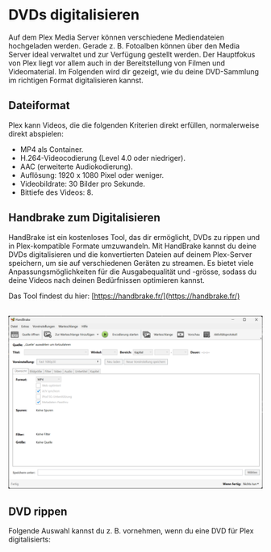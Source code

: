 # DVDs digitalisieren
Auf dem Plex Media Server können verschiedene Mediendateien hochgeladen werden. Gerade z. B. Fotoalben können über den Media Server ideal verwaltet und zur Verfügung gestellt werden. Der Hauptfokus von Plex liegt vor allem auch in der Bereitstellung von Filmen und Videomaterial. Im Folgenden wird dir gezeigt, wie du deine DVD-Sammlung im richtigen Format digitalisieren kannst. 


## Dateiformat
Plex kann Videos, die die folgenden Kriterien direkt erfüllen, normalerweise direkt abspielen:

- MP4 als Container.
- H.264-Videocodierung (Level 4.0 oder niedriger).
- AAC (erweiterte Audiokodierung).
- Auflösung: 1920 x 1080 Pixel oder weniger.
- Videobildrate: 30 Bilder pro Sekunde.
- Bittiefe des Videos: 8.


## Handbrake zum Digitalisieren
HandBrake ist ein kostenloses Tool, das dir ermöglicht, DVDs zu rippen und in Plex-kompatible Formate umzuwandeln. Mit HandBrake kannst du deine DVDs digitalisieren und die konvertierten Dateien auf deinem Plex-Server speichern, um sie auf verschiedenen Geräten zu streamen. Es bietet viele Anpassungsmöglichkeiten für die Ausgabequalität und -grösse, sodass du deine Videos nach deinen Bedürfnissen optimieren kannst.

Das Tool findest du hier: [https://handbrake.fr/](https://handbrake.fr/)

<br><img src="pictures/05_manual-digitize-dvds/Handbrake-zum-Digitalisieren_01.png" width="750px"></img>


## DVD rippen
Folgende Auswahl kannst du z. B. vornehmen, wenn du eine DVD für Plex digitalisierts:
